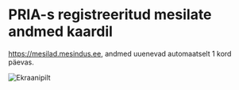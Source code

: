 # PRIA-s registreeritud mesilate andmed kaardil

https://mesilad.mesindus.ee, andmed uuenevad automaatselt 1 kord päevas.

![Ekraanipilt](https://raw.githubusercontent.com/honeymarket/pria/master/Screenshot%20from%202016-12-02%2004-04-48.png)

